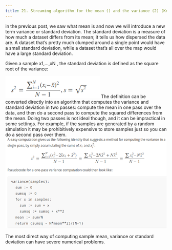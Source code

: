 ```yaml
---
title: 21. Streaming algorithm for the mean () and the variance (2) (Knuth, Welford). Show with an example why the running mean formula is preferable to the definition formula.
---
```

in the previous post, we saw what mean is and now we will introduce a new term variance or standard deviation.
The standard deviation is a measure of how much a dataset differs from its mean; it tells us how dispersed the data are. A dataset that’s pretty much clumped around a single point would have a small standard deviation, while a dataset that’s all over the map would have a large standard deviation.

Given a sample x1,…,xN , the standard deviation is defined as the square root of the variance:
      
 ![alt text here](/img/variance.png) 
 The definition can be converted directly into an algorithm that computes the variance and standard deviation in two passes: compute the mean in one pass over the data, and then do a second pass to compute the squared differences from the mean. Doing two passes is not ideal though, and it can be impractical in some settings. For example, if the samples are generated by a random simulation it may be prohibitively expensive to store samples just so you can do a second pass over them.
![alt text here](/img/standard.png)

                        
      
The most direct way of computing sample mean, variance or standard deviation can have severe numerical problems. 
